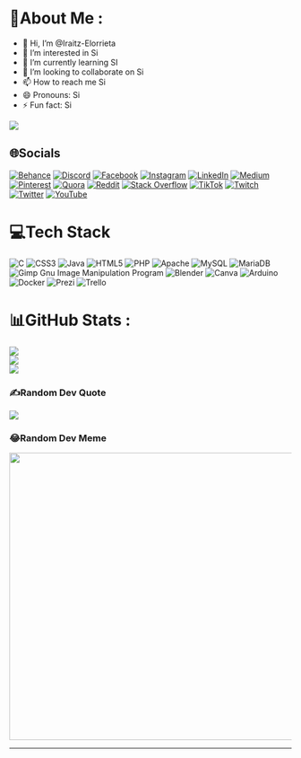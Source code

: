 # 💫About Me :
- 👋 Hi, I’m @Iraitz-Elorrieta
- 👀 I’m interested in Si
- 🌱 I’m currently learning SI
- 💞️ I’m looking to collaborate on Si
- 📫 How to reach me Si
- 😄 Pronouns: Si
- ⚡ Fun fact: Si

[![](https://visitcount.itsvg.in/api?id=Iraitz-Elorrieta&icon=0&color=3)](https://visitcount.itsvg.in)

## 🌐Socials
[![Behance](https://img.shields.io/badge/Behance-1769ff?logo=behance&logoColor=white)](https://behance.net/Si) [![Discord](https://img.shields.io/badge/Discord-%237289DA.svg?logo=discord&logoColor=white)](htttps://discord.gg/Si) [![Facebook](https://img.shields.io/badge/Facebook-%231877F2.svg?logo=Facebook&logoColor=white)](https://facebook.com/Si) [![Instagram](https://img.shields.io/badge/Instagram-%23E4405F.svg?logo=Instagram&logoColor=white)](https://instagram.com/Si) [![LinkedIn](https://img.shields.io/badge/LinkedIn-%230077B5.svg?logo=linkedin&logoColor=white)](https://linkedin.com/in/Si) [![Medium](https://img.shields.io/badge/Medium-12100E?logo=medium&logoColor=white)](https://medium.com/@Si) [![Pinterest](https://img.shields.io/badge/Pinterest-%23E60023.svg?logo=Pinterest&logoColor=white)](https://pinterest.com/Si) [![Quora](https://img.shields.io/badge/Quora-%23B92B27.svg?logo=Quora&logoColor=white)](https://quora.com/profile/Si) [![Reddit](https://img.shields.io/badge/Reddit-%23FF4500.svg?logo=Reddit&logoColor=white)](https://reddit.com/user/Si) [![Stack Overflow](https://img.shields.io/badge/-Stackoverflow-FE7A16?logo=stack-overflow&logoColor=white)](https://stackoverflow.com/users/Si) [![TikTok](https://img.shields.io/badge/TikTok-%23000000.svg?logo=TikTok&logoColor=white)](https://tiktok.com/@Si) [![Twitch](https://img.shields.io/badge/Twitch-%239146FF.svg?logo=Twitch&logoColor=white)](https://twitch.tv/Si) [![Twitter](https://img.shields.io/badge/Twitter-%231DA1F2.svg?logo=Twitter&logoColor=white)](https://twitter.com/Si) [![YouTube](https://img.shields.io/badge/YouTube-%23FF0000.svg?logo=YouTube&logoColor=white)](https://youtube.com/c/Si) 

# 💻Tech Stack
![C](https://img.shields.io/badge/c-%2300599C.svg?style=for-the-badge&logo=c&logoColor=white) ![CSS3](https://img.shields.io/badge/css3-%231572B6.svg?style=for-the-badge&logo=css3&logoColor=white) ![Java](https://img.shields.io/badge/java-%23ED8B00.svg?style=for-the-badge&logo=java&logoColor=white) ![HTML5](https://img.shields.io/badge/html5-%23E34F26.svg?style=for-the-badge&logo=html5&logoColor=white) ![PHP](https://img.shields.io/badge/php-%23777BB4.svg?style=for-the-badge&logo=php&logoColor=white) ![Apache](https://img.shields.io/badge/apache-%23D42029.svg?style=for-the-badge&logo=apache&logoColor=white) ![MySQL](https://img.shields.io/badge/mysql-%2300f.svg?style=for-the-badge&logo=mysql&logoColor=white) ![MariaDB](https://img.shields.io/badge/MariaDB-003545?style=for-the-badge&logo=mariadb&logoColor=white) ![Gimp Gnu Image Manipulation Program](https://img.shields.io/badge/Gimp-657D8B?style=for-the-badge&logo=gimp&logoColor=FFFFFF) ![Blender](https://img.shields.io/badge/blender-%23F5792A.svg?style=for-the-badge&logo=blender&logoColor=white) ![Canva](https://img.shields.io/badge/Canva-%2300C4CC.svg?style=for-the-badge&logo=Canva&logoColor=white) ![Arduino](https://img.shields.io/badge/-Arduino-00979D?style=for-the-badge&logo=Arduino&logoColor=white) ![Docker](https://img.shields.io/badge/docker-%230db7ed.svg?style=for-the-badge&logo=docker&logoColor=white) ![Prezi](https://img.shields.io/badge/Prezi-%23000000.svg?style=for-the-badge&logo=Prezi&logoColor=white) ![Trello](https://img.shields.io/badge/Trello-%23026AA7.svg?style=for-the-badge&logo=Trello&logoColor=white)
# 📊GitHub Stats :
![](https://github-readme-stats.vercel.app/api?username=Iraitz-Elorrieta&theme=dark&hide_border=false&include_all_commits=true&count_private=true)<br/>
![](https://github-readme-streak-stats.herokuapp.com/?user=Iraitz-Elorrieta&theme=dark&hide_border=false)<br/>
![](https://github-readme-stats.vercel.app/api/top-langs/?username=Iraitz-Elorrieta&theme=dark&hide_border=false&include_all_commits=true&count_private=true&layout=compact)

### ✍️Random Dev Quote
![](https://quotes-github-readme.vercel.app/api?type=horizontal&theme=dark)

### 😂Random Dev Meme
<img src="https://random-memer.herokuapp.com/" width="512px"/>

---

